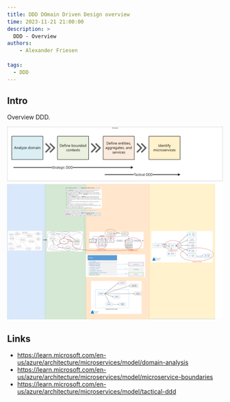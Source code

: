 ```yaml
---
title: DDD DOmain Driven Design overview
time: 2023-11-21 21:00:00
description: >
  DDD - Overview
authors:
    - Alexander Friesen

tags:
  - DDD
---
```



## Intro

Overview DDD.

![Vision](./article00016/ddd-process.drawio.png)


## Links

 - <https://learn.microsoft.com/en-us/azure/architecture/microservices/model/domain-analysis>
 - <https://learn.microsoft.com/en-us/azure/architecture/microservices/model/microservice-boundaries>
 - <https://learn.microsoft.com/en-us/azure/architecture/microservices/model/tactical-ddd>
 




